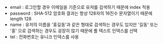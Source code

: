 - email : 로그인할 경우 이메일을 기준으로 유저를 검색하기 때문에 index 적용
- password : SHA-512 암호화 결과는 항상 128자의 16진수 문자열이기 때문에 length 128
- name : 유저의 이름을 '홍길동'과 같은 형태로 검색하는 경우도 있지만 '길동' 또는 '홍' 으로 검색하는 경우도 굉장히 많기 때문에 풀 텍스트 인덱스를 선택
- tel : 전화번호는 유니크 인덱스를 사용
